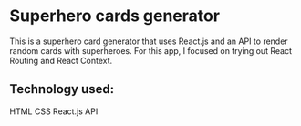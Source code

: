 # Superhero cards generator

This is a superhero card generator that uses React.js and an API to render random cards with superheroes. For this app, I focused on trying out React Routing and React Context.

## Technology used:

HTML
CSS
React.js
API

